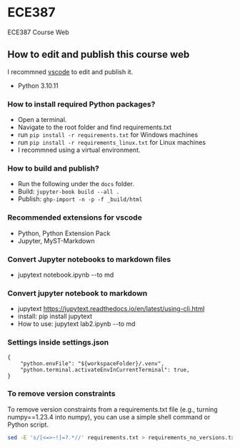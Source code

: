# ECE387
ECE387 Course Web

## How to edit and publish this course web

I recommned [vscode](https://code.visualstudio.com/) to edit and publish it.

- Python 3.10.11

### How to install required Python packages? 
- Open a terminal.
- Navigate to the root folder and find requirements.txt
- run `pip install -r requirements.txt` for Windows machines
- run `pip install -r requirements_linux.txt` for Linux machines
- I recommned using a virtual environment.

### How to build and publish?
- Run the following under the `docs` folder.
- Build: `jupyter-book build --all .`  
- Publish: `ghp-import -n -p -f _build/html` 

### Recommended extensions for vscode
- Python, Python Extension Pack
- Jupyter, MyST-Markdown

### Convert Jupyter notebooks to markdown files
- jupytext notebook.ipynb --to md

### Convert jupyter notebook to markdown
- jupytext https://jupytext.readthedocs.io/en/latest/using-cli.html
- install: pip install jupytext
- How to use: jupytext lab2.ipynb --to md


### Settings inside settings.json
```
{
    "python.envFile": "${workspaceFolder}/.venv",
    "python.terminal.activateEnvInCurrentTerminal": true,
}
```


### To remove version constraints

To remove version constraints from a requirements.txt file (e.g., turning numpy==1.23.4 into numpy), you can use a simple shell command or Python script.
```bash
sed -E 's/[<=>~!]=?.*//' requirements.txt > requirements_no_versions.txt
```